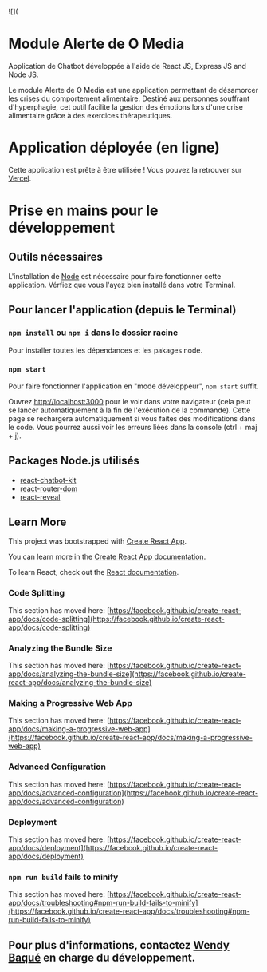 ![](
# Module Alerte de O Media

Application de Chatbot développée à l'aide de React JS, Express JS and Node JS.

Le module Alerte de O Media est une application permettant de désamorcer les crises du comportement alimentaire. Destiné aux personnes souffrant d'hyperphagie, cet outil facilite la gestion des émotions lors d'une crise alimentaire grâce à des exercices thérapeutiques.

# Application déployée (en ligne)
Cette application est prête à être utilisée ! Vous pouvez la retrouver sur [Vercel](https://module-alert-deploy.vercel.app/).

# Prise en mains pour le développement

## Outils nécessaires

L'installation de [Node](https://nodejs.org/en/) est nécessaire pour faire fonctionner cette application. Vérfiez que vous l'ayez bien installé dans votre Terminal. 

## Pour lancer l'application (depuis le Terminal)
### `npm install` ou `npm i` dans le dossier racine
Pour installer toutes les dépendances et les pakages node. 

### `npm start`

Pour faire fonctionner l'application en "mode développeur", `npm start` suffit.

Ouvrez [http://localhost:3000](http://localhost:3000) pour le voir dans votre navigateur (cela peut se lancer automatiquement à la fin de l'exécution de la commande).
Cette page se rechargera automatiquement si vous faites des modifications dans le code. 
Vous pourrez aussi voir les erreurs liées dans la console (ctrl + maj + j). 

## Packages Node.js utilisés
* [react-chatbot-kit](https://www.npmjs.com/package/react-chatbot-kit)
* [react-router-dom](https://www.npmjs.com/package/react-router-dom)
* [react-reveal](https://www.npmjs.com/package/react-reveal)


## Learn More
This project was bootstrapped with [Create React App](https://github.com/facebook/create-react-app).

You can learn more in the [Create React App documentation](https://facebook.github.io/create-react-app/docs/getting-started).

To learn React, check out the [React documentation](https://reactjs.org/).

### Code Splitting

This section has moved here: [https://facebook.github.io/create-react-app/docs/code-splitting](https://facebook.github.io/create-react-app/docs/code-splitting)

### Analyzing the Bundle Size

This section has moved here: [https://facebook.github.io/create-react-app/docs/analyzing-the-bundle-size](https://facebook.github.io/create-react-app/docs/analyzing-the-bundle-size)

### Making a Progressive Web App

This section has moved here: [https://facebook.github.io/create-react-app/docs/making-a-progressive-web-app](https://facebook.github.io/create-react-app/docs/making-a-progressive-web-app)

### Advanced Configuration

This section has moved here: [https://facebook.github.io/create-react-app/docs/advanced-configuration](https://facebook.github.io/create-react-app/docs/advanced-configuration)

### Deployment

This section has moved here: [https://facebook.github.io/create-react-app/docs/deployment](https://facebook.github.io/create-react-app/docs/deployment)

### `npm run build` fails to minify

This section has moved here: [https://facebook.github.io/create-react-app/docs/troubleshooting#npm-run-build-fails-to-minify](https://facebook.github.io/create-react-app/docs/troubleshooting#npm-run-build-fails-to-minify)

## Pour plus d'informations, contactez [Wendy Baqué](https://github.com/wendybaque) en charge du développement. 
